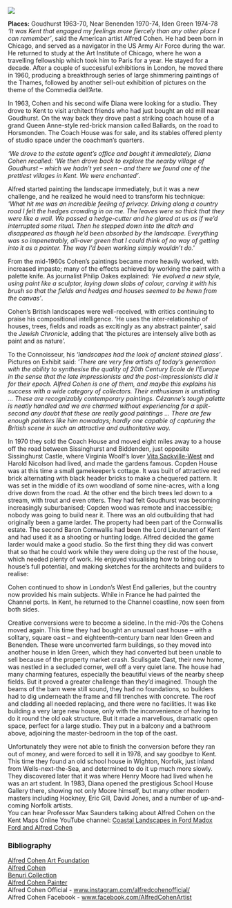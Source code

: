 <a href="https://dev.visual-essays.app"><img src="https://dev-visual-essays.netlify.app/images/ve-button.png"></a>
<param ve-config title="Alfred Cohen 1920-2001" author="Professor Max Saunders" layout="vtl" banner="/20c/images/sissinghurstpostcard.jpg">

<param ve-entity eid="Q2019734" aliases="Goudhurst">
<param ve-entity eid="Q4874056" aliases="Horsmonden">
<param ve-entity eid="Q24660387" aliases="Sissinghurst">
<param ve-entity eid="Q663588" aliases="Biddenden">
<param ve-entity eid="Q69992873" aliases="Iden Green">
<param ve-entity eid="Q2686542" aliases="Benenden">

**Places:** Goudhurst 1963-70, Near Benenden 1970-74, Iden Green 1974-78   
_‘It was Kent that engaged my feelings more fiercely than any other place I can remember’_, said the American artist Alfred Cohen.  He had been born in Chicago, and served as a navigator in the US Army Air Force during the war.  He returned to study at the Art Institute of Chicago, where he won a travelling fellowship which took him to Paris for a year. He stayed for a decade. After a couple of successful exhibitions in London, he moved there in 1960, producing a breakthrough series of large shimmering paintings of the Thames, followed by another sell-out exhibition of pictures on the theme of the Commedia dell’Arte. 
<param ve-map center="Q2019734" zoom="10">

In 1963, Cohen and his second wife Diana were looking for a studio. They drove to Kent to visit architect friends who had just bought an old mill near Goudhurst. On the way back they drove past a striking coach house of a grand Queen Anne-style red-brick mansion called Ballards, on the road to Horsmonden. The Coach House was for sale, and its stables offered plenty of studio space under the coachman’s quarters. 
<param ve-image url="images/ballards.jpg" label="The Coach House, Ballards, Near Goudhurst, in 1963. Photo: Alfred Cohen Archive"> 
<param ve-map center="Q2019734" zoom="10">

_‘We drove to the estate agent’s office and bought it immediately, Diana Cohen recalled: ‘We then drove back to explore the nearby village of Goudhurst – which we hadn’t yet seen – and there we found one of the prettiest villages in Kent. We were enchanted’_. 

Alfred started painting the landscape immediately, but it was a new challenge, and he realized he would need to transform his technique:   
_'What hit me was an incredible feeling of privacy. Driving along a country road I felt the hedges crowding in on me. The leaves were so thick that they were like a wall. We passed a hedge-cutter and he glared at us as if we’d interrupted some ritual. Then he stepped down into the ditch and disappeared as though he’d been absorbed by the landscape. Everything was so impenetrably, all-over green that I could think of no way of getting into it as a painter. The way I’d been working simply wouldn’t do.'_ 
<param ve-image url="images/hedgecutting.JPG" label="Alfred Cohen, Hedgecutting and Harvesting, 1969, oil on canvas, 40 x 28 in; 101.6 x 71.1 cm. © The Artist’s Estate. Believed to have been overpainted. Slide, Alfred Cohen Archive">  
<param ve-map center="Q2019734" zoom="10">

From the mid-1960s Cohen’s paintings became more heavily worked, with increased impasto; many of the effects achieved by working the paint with a palette knife. As journalist Philip Oakes explained: _‘He evolved a new style, using paint like a sculptor, laying down slabs of colour, carving it with his brush so that the fields and hedges and houses seemed to be hewn from the canvas’_. 
<param ve-image url="images/neargoudhurst.jpg" label="Alfred Cohen, Near Goudhurst, 1965, oil on board, 9.75 x 11.in; 24.8 x 29.9 cm. © The Artist’s Estate. Collection: Diana Cohen. Photo: Peter Huggins"> 
<param ve-map center="Q24660387" zoom="10">

Cohen’s British landscapes were well-received, with critics continuing to praise his compositional intelligence. ‘He uses the inter-relationship of houses, trees, fields and roads as excitingly as any abstract painter’, said the _Jewish Chronicle_, adding that ‘the pictures are intensely alive both as paint and as nature’.  
<param ve-image url="images/redlandscape.jpg" label="Red Landscape in Kent, 1965, oil on canvas, 18 x 22 in; 45.7 x 55.9 cm. Alfred Cohen Art Foundation; gift of Michael and Jill Barrington. © The Artist’s Estate. Photo: Peter Huggins"> 
 
To the Connoisseur, his _‘landscapes had the look of ancient stained glass’_.  Pictures on Exhibit said: _'There are very few artists of today’s generation with the ability to synthesise the quality of 20th Century Ecole de l’Europe in the sense that the late impressionists and the post-impressionists did it for their epoch. Alfred Cohen is one of them, and maybe this explains his success with a wide category of collectors. Their enthusiasm is unstinting ... These are recognizably contemporary paintings. Cézanne’s tough palette is neatly handled and we are charmed without experiencing for a split-second any doubt that these are really good paintings ... There are few enough painters like him nowadays; hardly one capable of capturing the British scene in such an attractive and authoritative way._ 

In 1970 they sold the Coach House and moved eight miles away to a house off the road between Sissinghurst and Biddenden, just opposite Sissinghurst Castle, where Virginia Woolf’s lover [Vita Sackville-West](/20c/20c-sackville-west-biography) and Harold Nicolson had lived, and made the gardens famous. Copden House was at this time a small gamekeeper’s cottage. It was built of attractive red brick alternating with black header bricks to make a chequered pattern. It was set in the middle of its own woodland of some nine-acres, with a long drive down from the road. At the other end the birch trees led down to a stream, with trout and even otters. They had felt Goudhurst was becoming increasingly suburbanised; Copden wood was remote and inaccessible; nobody was going to build near it. There was an old outbuilding that had originally been a game larder. The property had been part of the Cornwallis estate. The second Baron Cornwallis had been the Lord Lieutenant of Kent and had used it as a shooting or hunting lodge. Alfred decided the game larder would make a good studio. So the first thing they did was convert that so that he could work while they were doing up the rest of the house, which needed plenty of work. He enjoyed visualising how to bring out a house’s full potential, and making sketches for the architects and builders to realise:
<param ve-image url="images/copden.jpg" label="Copden House in 1970. Photo: Alfred Cohen Archives"> 
<param ve-image url="images/copden1974.jpg" label="Copden House in 1974. Photo: Alfred Cohen Archive"> 
<param ve-map center="Q24660387" zoom="10">

Cohen continued to show in London’s West End galleries, but the country now provided his main subjects. While in France he had painted the Channel ports. In Kent, he returned to the Channel coastline, now seen from both sides. 
<param ve-image url="images/folkestone.jpg" label="Alfred Cohen, Folkestone, 1974, oil on hardboard, 16 x 20 in; 40.6 x 50.8 cm. © The Artist’s Estate. Private Collection. Photo: Peter Huggins"> 
<param ve-map center="Q2551894" zoom="10">

Creative conversions were to become a sideline. In the mid-70s the Cohens moved again. This time they had bought an unusual oast house – with a solitary, square oast – and eighteenth-century barn near Iden Green and Benenden. These were unconverted farm buildings, so they moved into another house in Iden Green, which they had converted but been unable to sell because of the property market crash. Scullsgate Oast, their new home, was nestled in a secluded corner, well off a very quiet lane. The house had many charming features, especially the beautiful views of the nearby sheep fields. But it proved a greater challenge than they’d imagined. Though the beams of the barn were still sound, they had no foundations, so builders had to dig underneath the frame and fill trenches with concrete. The roof and cladding all needed replacing, and there were no facilities. It was like building a very large new house, only with the inconvenience of having to do it round the old oak structure. But it made a marvellous, dramatic open space, perfect for a large studio. They put in a balcony and a bathroom above, adjoining the master-bedroom in the top of the oast. 
<param ve-image url="images/scullsgate.jpg" label="Scullsgate Oast, Benenden, c.1978. Photo: Alfred Cohen Archive"> 
<param ve-map center="Q2686542" zoom="10">
 
Unfortunately they were not able to finish the conversion before they ran out of money, and were forced to sell it in 1978, and say goodbye to Kent. This time they found an old school house in Wighton, Norfolk, just inland from Wells-next-the-Sea, and determined to do it up much more slowly. They discovered later that it was where Henry Moore had lived when he was an art student. In 1983, Diana opened the prestigious School House Gallery there, showing not only Moore himself, but many other modern masters including Hockney, Eric Gill, David Jones, and a number of up-and-coming Norfolk artists.
<br>
You can hear Professor Max Saunders talking about Alfred Cohen on the Kent Maps Online YouTube channel: [Coastal Landscapes in Ford Madox Ford and Alfred Cohen](https://youtu.be/OXgKPijN82M)
<param ve-image url="images/cohenstudio.jpg" label="Alfred Cohen in his studio at Scullsgate Oast, 1978. Photo: Alfred Cohen Archive."> 
<param ve-map center="Q2686542" zoom="10">

### Bibliography 

[Alfred Cohen Art Foundation](www.alfredcohen.org)    
[Alfred Cohen](https://en.wikipedia.org/wiki/Alfred_Cohen)    
[Benuri Collection](https://alfredcohen.benuricollection.org.uk)    
[Alfred Cohen Painter](https://blogs.kcl.ac.uk/maxsaunders/alfred-cohen-painter-1920-2001/)  
Alfred Cohen Official - www.instagram.com/alfredcohenofficial/   
Alfred Cohen Facebook - www.facebook.com/AlfredCohenArtist    
<param ve-image url="images/walmerlifeboat.jpg" label="Alfred Cohen, The Walmer Lifeboat and the Goodwin Sands, 1964, casein on board, 18 x 24 in; 45.7 x 61 cm. © The Artist’s Estate. Photo: Peter Huggins. Arts Council England"> 
